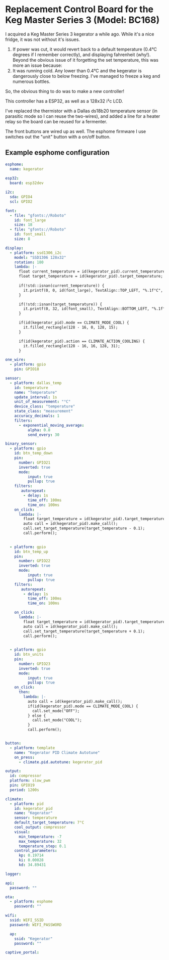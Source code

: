 # Replacement Control Board for the Keg Master Series 3 (Model: BC168)

I acquired a Keg Master Series 3 kegerator a while ago. While it's a nice fridge, it was not without it's issues.

1. If power was cut, it would revert back to a default temperature (0.4°C degrees if I remember correctly), and displaying fahrenheit (why!). Beyond the obvious issue of it forgetting the set temperature, this was more an issue because:
2. It was running cold. Any lower than 0.4°C and the kegerator is dangerously close to below freezing. I've managed to freeze a keg and numerous bottles.

So, the obvious thing to do was to make a new controller!

This controller has a ESP32, as well as a 128x32 i²c LCD. 

I've replaced the thermistor with a Dallas ds18b20 temperature sensor (in parasitic mode so I can reuse the two-wires), and added a line for a heater relay so the board can be reused for a fermenter.

The front buttons are wired up as well. The esphome firmware I use switches out the "unit" button with a on/off button.

## Example esphome configuration

```yaml
esphome:
  name: kegerator
  
esp32:
  board: esp32dev

i2c:
  sda: GPIO4
  scl: GPIO2

font:
  - file: "gfonts://Roboto"
    id: font_large
    size: 18
  - file: "gfonts://Roboto"
    id: font_small
    size: 8

display:
  - platform: ssd1306_i2c
    model: "SSD1306 128x32"
    rotation: 180
    lambda: |-
      float current_temperature = id(kegerator_pid).current_temperature;
      float target_temperature = id(kegerator_pid).target_temperature;
      
      if(!std::isnan(current_temperature)) {
        it.printf(0, 0, id(font_large), TextAlign::TOP_LEFT, "%.1f°C", current_temperature);
      }

      if(!std::isnan(target_temperature)) {
        it.printf(0, 32, id(font_small), TextAlign::BOTTOM_LEFT, "%.1f°C", target_temperature);
      }

      if(id(kegerator_pid).mode == CLIMATE_MODE_COOL) {
        it.filled_rectangle(128 - 16, 0, 128, 15);
      }

      if(id(kegerator_pid).action == CLIMATE_ACTION_COOLING) {
        it.filled_rectangle(128 - 16, 16, 128, 31);
      }

one_wire:
  - platform: gpio
    pin: GPIO18

sensor:
  - platform: dallas_temp
    id: temperature
    name: "Temperature"
    update_interval: 1s
    unit_of_measurement: "°C"
    device_class: "temperature"
    state_class: "measurement"
    accuracy_decimals: 1
    filters:
      - exponential_moving_average:
          alpha: 0.8
          send_every: 30

binary_sensor:
  - platform: gpio
    id: btn_temp_down
    pin: 
      number: GPIO21
      inverted: true
      mode:
          input: true
          pullup: true
    filters:
       autorepeat:
        - delay: 1s
          time_off: 100ms
          time_on: 100ms
    on_click:
      lambda: |-
        float target_temperature = id(kegerator_pid).target_temperature;
        auto call = id(kegerator_pid).make_call();
        call.set_target_temperature(target_temperature - 0.1);
        call.perform();
    

  - platform: gpio
    id: btn_temp_up
    pin:
      number: GPIO22
      inverted: true
      mode:
          input: true
          pullup: true
    filters:
       autorepeat:
        - delay: 1s
          time_off: 100ms
          time_on: 100ms

    on_click:
      lambda: |-
        float target_temperature = id(kegerator_pid).target_temperature;
        auto call = id(kegerator_pid).make_call();
        call.set_target_temperature(target_temperature + 0.1);
        call.perform();
          

  - platform: gpio
    id: btn_units
    pin: 
      number: GPIO23
      inverted: true
      mode:
          input: true
          pullup: true
    on_click:
      then:
        lambda: |-
          auto call = id(kegerator_pid).make_call();
          if(id(kegerator_pid).mode == CLIMATE_MODE_COOL) {
            call.set_mode("OFF");
          } else {
            call.set_mode("COOL");
          }
          call.perform();


button:
  - platform: template
    name: "Kegerator PID Climate Autotune"
    on_press:
      - climate.pid.autotune: kegerator_pid

output:
  id: compressor
  platform: slow_pwm
  pin: GPIO19
  period: 1200s

climate:
  - platform: pid
    id: kegerator_pid
    name: "Kegerator"
    sensor: temperature
    default_target_temperature: 7°C
    cool_output: compressor
    visual:
      min_temperature: -7
      max_temperature: 32
      temperature_step: 0.1
    control_parameters:
      kp: 0.19714
      ki: 0.00028
      kd: 34.89431

logger:

api:
  password: ""

ota:
  - platform: esphome
    password: ""

wifi:
  ssid: WIFI_SSID
  password: WIFI_PASSWORD

  ap:
    ssid: "Kegerator"
    password: ""

captive_portal:
```
